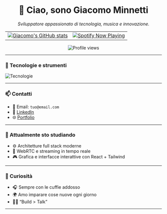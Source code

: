 <h1 align="center">👋 Ciao, sono Giacomo Minnetti</h1>

<p align="center">
  <em>Sviluppatore appassionato di tecnologia, musica e innovazione.</em>
</p>

<table align="center">
  <tr>
    <td align="center">
      <a href="https://github.com/anuraghazra/github-readme-stats">
        <img src="https://github-readme-stats.vercel.app/api?username=giacomo-minnetti&show_icons=true&theme=radical" alt="Giacomo's GitHub stats"/>
      </a>
    </td>
    <td align="center">
      <a href="https://github.com/kittinan/spotify-github-profile">
        <img src="https://spotify-github-profile.kittinanx.com/api/view?uid=n5gs7y94ghzvs1mtcrd5wj9dw&cover_image=true&theme=default&show_offline=false&background_color=121212&interchange=false" alt="Spotify Now Playing"/>
      </a>
    </td>
  </tr>
</table>

<p align="center">
  <img src="https://komarev.com/ghpvc/?username=giacomo-minnetti" alt="Profile views" />
</p>

---

### 🚀 Tecnologie e strumenti

<img src="https://skillicons.dev/icons?i=js,ts,react,nodejs,html,css,mysql,git,github,linux,vite" alt="Tecnologie" />

---

### 📫 Contatti

- 📧 Email: `tuo@email.com`
- 💼 [LinkedIn](https://linkedin.com/in/giacomo-minnetti)
- 🌐 [Portfolio](https://giacomo-minnetti.dev)

---

### 🧠 Attualmente sto studiando

- ⚙️ Architetture full stack moderne
- 🎥 WebRTC e streaming in tempo reale
- 🎮 Grafica e interfacce interattive con React + Tailwind

---

### 🧩 Curiosità

- 🎧 Sempre con le cuffie addosso
- 🌍 Amo imparare cose nuove ogni giorno
- 🧑‍💻 “Build > Talk”

---
